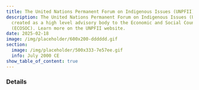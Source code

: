 ```yaml
---
title: The United Nations Permanent Forum on Indigenous Issues (UNPFII) is created.
description: The United Nations Permanent Forum on Indigenous Issues (UNPFII) is
  created as a high level advisory body to the Economic and Social Council
  (ECOSOC). Learn more on the UNPFII website.
date: 2025-02-18
image: /img/placeholder/600x200-dddddd.gif
section:
  image: /img/placeholder/500x333-7e57ee.gif
  info: July 2000 CE
show_table_of_content: true
---
```

### Details
